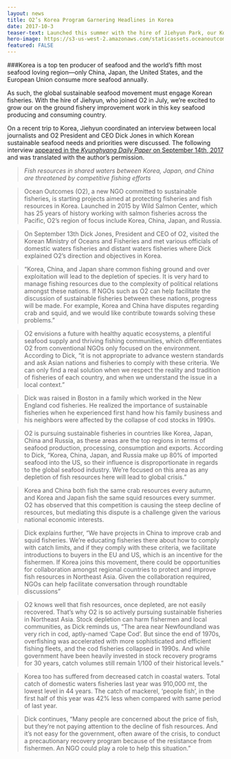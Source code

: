 ```yaml
---
layout: news
title: O2’s Korea Program Garnering Headlines in Korea
date: 2017-10-3
teaser-text: Launched this summer with the hire of Jiehyun Park, our Korea Program is already garnering headlines in Korea, one of the world’s preeminent fish producing and consuming countries.
hero-image: https://s3-us-west-2.amazonaws.com/staticassets.oceanoutcomes.org/news+and+analysis/hero+images/korea-program-making-news.jpg
featured: FALSE
---
```

###Korea is a top ten producer of seafood and the world’s fifth most seafood loving region—only China, Japan, the United States, and the European Union consume more seafood annually. 

As such, the global sustainable seafood movement must engage Korean fisheries. With the hire of Jiehyun, who joined O2 in July, we’re excited to grow our on the ground fishery improvement work in this key seafood producing and consuming country. 

On a recent trip to Korea, Jiehyun coordinated an interview between local journalists and O2 President and CEO Dick Jones in which Korean sustainable seafood needs and priorities were discussed. The following interview <a href="http://v.media.daum.net/v/20170914212658438?rcmd=rn" target="_blank">appeared in the *Kyunghyang Daily Paper* on September 14th, 2017</a> and was translated with the author’s permission.

> *Fish resources in shared waters between Korea, Japan, and China are threatened by competitive fishing efforts*

> Ocean Outcomes (O2), a new NGO committed to sustainable fisheries, is starting projects aimed at protecting fisheries and fish resources in Korea. Launched in 2015 by Wild Salmon Center, which has 25 years of history working with salmon fisheries across the Pacific, O2’s region of focus include Korea, China, Japan, and Russia.

> On September 13th Dick Jones, President and CEO of O2, visited the Korean Ministry of Oceans and Fisheries and met various officials of domestic waters fisheries and distant waters fisheries where Dick explained O2’s direction and objectives in Korea.

> “Korea, China, and Japan share common fishing ground and over exploitation will lead to the depletion of species. It is very hard to manage fishing resources due to the complexity of political relations amongst these nations. If NGOs such as O2 can help facilitate the discussion of sustainable fisheries between these nations, progress will be made. For example, Korea and China have disputes regarding crab and squid, and we would like contribute towards solving these problems.” 

> O2 envisions a future with healthy aquatic ecosystems, a plentiful seafood supply and thriving fishing communities, which differentiates O2 from conventional NGOs only focused on the environment. According to Dick, “it is not appropriate to advance western standards and ask Asian nations and fisheries to comply with these criteria. We can only find a real solution when we respect the reality and tradition of fisheries of each country,  and when we understand the issue in a local context.”

> Dick was raised in Boston in a family which worked in the New England cod fisheries. He realized the importance of sustainable fisheries when he experienced first hand how his family business and his neighbors were affected by the collapse of cod stocks in 1990s. 

> O2 is pursuing sustainable fisheries in countries like Korea, Japan, China and Russia, as these areas are the top regions in terms of seafood production, processing, consumption and exports. According to Dick, “Korea, China, Japan, and Russia make up 80% of imported seafood into the US, so their influence is disproportionate in regards to the global seafood industry. We’re focused on this area as any depletion of fish resources here will lead to global crisis.”

> Korea and China both fish the same crab resources every autumn, and Korea and Japan fish the same squid resources every summer. O2 has observed that this competition is causing the steep decline of resources, but mediating this dispute is a challenge given the various national economic interests.

> Dick explains further, “We have projects in China to improve crab and squid fisheries. We’re educating fisheries there about how to comply with catch limits, and if they comply with these criteria, we facilitate introductions to buyers in the EU and US, which is an incentive for the fishermen. If Korea joins this movement, there could be opportunities for collaboration amongst regional countries to protect and improve fish resources in Northeast Asia. Given the collaboration required, NGOs can help facilitate conversation through roundtable discussions”

> O2 knows well that fish resources, once depleted, are not easily recovered. That’s why O2 is so actively pursuing sustainable fisheries in Northeast Asia. Stock depletion can harm fishermen and local communities, as Dick reminds us, “The area near Newfoundland was very rich in cod, aptly-named ‘Cape Cod’. But since the end of 1970s, overfishing was accelerated with more sophisticated and efficient fishing fleets, and the cod fisheries collapsed in 1990s. And while government have been heavily invested in stock recovery programs for 30 years, catch volumes still remain 1/100 of their historical levels.”

> Korea too has suffered from decreased catch in coastal waters. Total catch of domestic waters fisheries last year was 910,000 mt, the lowest level in 44 years. The catch of mackerel, ‘people fish’, in the first half of this year was 42% less when compared with same period of last year. 

> Dick continues, “Many people are concerned about the price of fish, but they’re not paying attention to the decline of fish resources. And it’s not easy for the government, often aware of the crisis, to conduct a precautionary recovery program because of the resistance from fishermen. An NGO could play a role to help this situation.”
